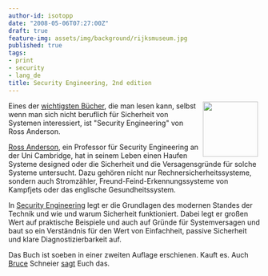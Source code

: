 ```yaml
---
author-id: isotopp
date: "2008-05-06T07:27:00Z"
draft: true
feature-img: assets/img/background/rijksmuseum.jpg
published: true
tags:
- print
- security
- lang_de
title: Security Engineering, 2nd edition
---
```

<!-- s9ymdb:4724 --><img class="serendipity_image_right" width="110" height="110" style="float: right; border: 0px; padding-left: 5px; padding-right: 5px;" src="/uploads/security_engineering_v2.serendipityThumb.jpg" alt="" /> Eines der <a href="http://blog.koehntopp.de/archives/1383-Ross-Andersons-Security-Engineering.html">wichtigsten Bücher</a>, die man lesen kann, selbst wenn man sich nicht beruflich für Sicherheit von Systemen interessiert, ist "Security Engineering" von Ross Anderson.

<a href="http://en.wikipedia.org/wiki/Ross_Anderson">Ross Anderson</a>, ein Professor für Security Engineering an der Uni Cambridge, hat in seinem Leben einen Haufen Systeme designed oder die Sicherheit und die Versagensgründe für solche Systeme untersucht. Dazu gehören nicht nur Rechnersicherheitssysteme, sondern auch Stromzähler, Freund-Feind-Erkennungssysteme von Kampfjets oder das englische Gesundheitssystem.

In <a href="http://www.amazon.com/Security-Engineering-Building-Dependable-Distributed/dp/0470068523">Security Engineering</a> legt er die Grundlagen des modernen Standes der Technik und wie und warum Sicherheit funktioniert. Dabei legt er großen Wert auf praktische Beispiele und auch auf Gründe für Systemversagen und baut so ein Verständnis für den Wert von Einfachheit, passive Sicherheit und klare Diagnostizierbarkeit auf.

Das Buch ist soeben in einer zweiten Auflage erschienen. Kauft es. Auch <a href="http://geekz.co.uk/schneierfacts/">Bruce</a> Schneier <a href="http://www.schneier.com/blog/archives/2008/05/security_engine.html">sagt</a> Euch das.

